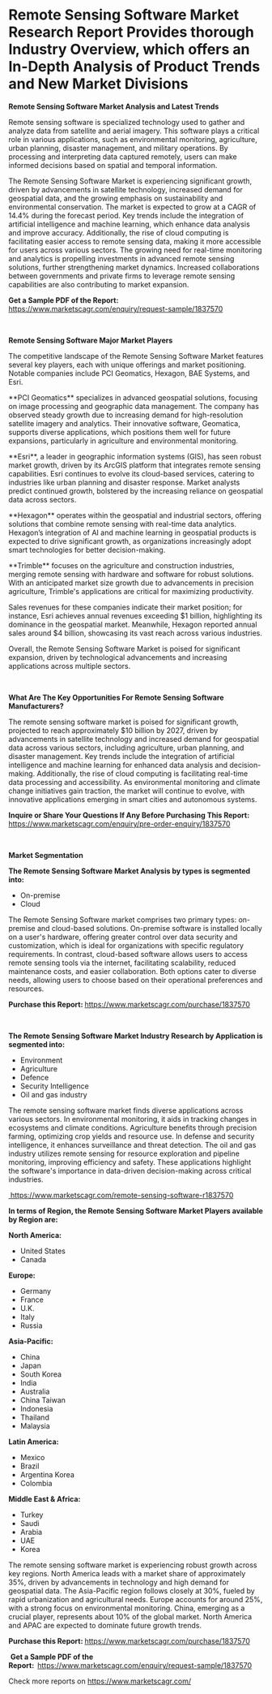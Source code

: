 <p><h1>Remote Sensing Software Market Research Report Provides thorough Industry Overview, which offers an In-Depth Analysis of Product Trends and New Market Divisions</h1></p><p><strong>Remote Sensing Software Market Analysis and Latest Trends</strong></p>
<p><p>Remote sensing software is specialized technology used to gather and analyze data from satellite and aerial imagery. This software plays a critical role in various applications, such as environmental monitoring, agriculture, urban planning, disaster management, and military operations. By processing and interpreting data captured remotely, users can make informed decisions based on spatial and temporal information.</p><p>The Remote Sensing Software Market is experiencing significant growth, driven by advancements in satellite technology, increased demand for geospatial data, and the growing emphasis on sustainability and environmental conservation. The market is expected to grow at a CAGR of 14.4% during the forecast period. Key trends include the integration of artificial intelligence and machine learning, which enhance data analysis and improve accuracy. Additionally, the rise of cloud computing is facilitating easier access to remote sensing data, making it more accessible for users across various sectors. The growing need for real-time monitoring and analytics is propelling investments in advanced remote sensing solutions, further strengthening market dynamics. Increased collaborations between governments and private firms to leverage remote sensing capabilities are also contributing to market expansion.</p></p>
<p><strong>Get a Sample PDF of the Report:&nbsp;</strong> <a href="https://www.marketscagr.com/enquiry/request-sample/1837570?utm_campaign=2115&utm_medium=2&utm_source=Github&utm_content=ia&utm_term=09032025&utm_id=remote-sensing-software">https://www.marketscagr.com/enquiry/request-sample/1837570</a></p>
<p>&nbsp;</p>
<p><strong>Remote Sensing Software Major Market Players</strong></p>
<p><p>The competitive landscape of the Remote Sensing Software Market features several key players, each with unique offerings and market positioning. Notable companies include PCI Geomatics, Hexagon, BAE Systems, and Esri.</p><p>**PCI Geomatics** specializes in advanced geospatial solutions, focusing on image processing and geographic data management. The company has observed steady growth due to increasing demand for high-resolution satellite imagery and analytics. Their innovative software, Geomatica, supports diverse applications, which positions them well for future expansions, particularly in agriculture and environmental monitoring.</p><p>**Esri**, a leader in geographic information systems (GIS), has seen robust market growth, driven by its ArcGIS platform that integrates remote sensing capabilities. Esri continues to evolve its cloud-based services, catering to industries like urban planning and disaster response. Market analysts predict continued growth, bolstered by the increasing reliance on geospatial data across sectors.</p><p>**Hexagon** operates within the geospatial and industrial sectors, offering solutions that combine remote sensing with real-time data analytics. Hexagon’s integration of AI and machine learning in geospatial products is expected to drive significant growth, as organizations increasingly adopt smart technologies for better decision-making.</p><p>**Trimble** focuses on the agriculture and construction industries, merging remote sensing with hardware and software for robust solutions. With an anticipated market size growth due to advancements in precision agriculture, Trimble's applications are critical for maximizing productivity.</p><p>Sales revenues for these companies indicate their market position; for instance, Esri achieves annual revenues exceeding $1 billion, highlighting its dominance in the geospatial market. Meanwhile, Hexagon reported annual sales around $4 billion, showcasing its vast reach across various industries. </p><p>Overall, the Remote Sensing Software Market is poised for significant expansion, driven by technological advancements and increasing applications across multiple sectors.</p></p>
<p>&nbsp;</p>
<p><strong>What Are The Key Opportunities For Remote Sensing Software Manufacturers?</strong></p>
<p><p>The remote sensing software market is poised for significant growth, projected to reach approximately $10 billion by 2027, driven by advancements in satellite technology and increased demand for geospatial data across various sectors, including agriculture, urban planning, and disaster management. Key trends include the integration of artificial intelligence and machine learning for enhanced data analysis and decision-making. Additionally, the rise of cloud computing is facilitating real-time data processing and accessibility. As environmental monitoring and climate change initiatives gain traction, the market will continue to evolve, with innovative applications emerging in smart cities and autonomous systems.</p></p>
<p><strong>Inquire or Share Your Questions If Any Before Purchasing This Report:</strong> <a href="https://www.marketscagr.com/enquiry/pre-order-enquiry/1837570?utm_campaign=2115&utm_medium=2&utm_source=Github&utm_content=ia&utm_term=09032025&utm_id=remote-sensing-software">https://www.marketscagr.com/enquiry/pre-order-enquiry/1837570</a></p>
<p>&nbsp;</p>
<p><strong>Market Segmentation</strong></p>
<p><strong>The Remote Sensing Software Market Analysis by types is segmented into:</strong></p>
<p><ul><li>On-premise</li><li>Cloud</li></ul></p>
<p><p>The Remote Sensing Software market comprises two primary types: on-premise and cloud-based solutions. On-premise software is installed locally on a user's hardware, offering greater control over data security and customization, which is ideal for organizations with specific regulatory requirements. In contrast, cloud-based software allows users to access remote sensing tools via the internet, facilitating scalability, reduced maintenance costs, and easier collaboration. Both options cater to diverse needs, allowing users to choose based on their operational preferences and resources.</p></p>
<p><strong>Purchase this Report:&nbsp;</strong><a href="https://www.marketscagr.com/purchase/1837570?utm_campaign=2115&utm_medium=2&utm_source=Github&utm_content=ia&utm_term=09032025&utm_id=remote-sensing-software">https://www.marketscagr.com/purchase/1837570</a></p>
<p>&nbsp;</p>
<p><strong>The Remote Sensing Software Market Industry Research by Application is segmented into:</strong></p>
<p><ul><li>Environment</li><li>Agriculture</li><li>Defence</li><li>Security Intelligence</li><li>Oil and gas industry</li></ul></p>
<p><p>The remote sensing software market finds diverse applications across various sectors. In environmental monitoring, it aids in tracking changes in ecosystems and climate conditions. Agriculture benefits through precision farming, optimizing crop yields and resource use. In defense and security intelligence, it enhances surveillance and threat detection. The oil and gas industry utilizes remote sensing for resource exploration and pipeline monitoring, improving efficiency and safety. These applications highlight the software's importance in data-driven decision-making across critical industries.</p></p>
<p><a href="https://www.marketscagr.com/remote-sensing-software-r1837570?utm_campaign=2115&utm_medium=2&utm_source=Github&utm_content=ia&utm_term=09032025&utm_id=remote-sensing-software">&nbsp;https://www.marketscagr.com/remote-sensing-software-r1837570</a></p>
<p><strong>In terms of Region, the Remote Sensing Software Market Players available by Region are:</strong></p>
<p>
    <p> <strong> North America: </strong>
        <ul>
            <li>United States</li>
            <li>Canada</li>
        </ul>
        </p> 
    <p> <strong> Europe: </strong>
        <ul>
            <li>Germany</li>
            <li>France</li>
            <li>U.K.</li>
            <li>Italy</li>
            <li>Russia</li>
        </ul>
        </p> 
    <p> <strong> Asia-Pacific: </strong>
        <ul>
            <li>China</li>
            <li>Japan</li>
            <li>South Korea</li>
            <li>India</li>
            <li>Australia</li>
            <li>China Taiwan</li>
            <li>Indonesia</li>
            <li>Thailand</li>
            <li>Malaysia</li>
        </ul>
        </p> 
    <p> <strong> Latin America: </strong>
        <ul>
            <li>Mexico</li>
            <li>Brazil</li>
            <li>Argentina Korea</li>
            <li>Colombia</li>
        </ul>
        </p> 
    <p> <strong> Middle East & Africa: </strong>
        <ul>
            <li>Turkey</li>
            <li>Saudi</li>
            <li>Arabia</li>
            <li>UAE</li>
            <li>Korea</li>
        </ul>
    </p>
    </p>
<p><p>The remote sensing software market is experiencing robust growth across key regions. North America leads with a market share of approximately 35%, driven by advancements in technology and high demand for geospatial data. The Asia-Pacific region follows closely at 30%, fueled by rapid urbanization and agricultural needs. Europe accounts for around 25%, with a strong focus on environmental monitoring. China, emerging as a crucial player, represents about 10% of the global market. North America and APAC are expected to dominate future growth trends.</p></p>
<p><strong>Purchase this Report: </strong><a href="https://www.marketscagr.com/purchase/1837570?utm_campaign=2115&utm_medium=2&utm_source=Github&utm_content=ia&utm_term=09032025&utm_id=remote-sensing-software">https://www.marketscagr.com/purchase/1837570</a></p>
<p>&nbsp;<strong>Get a Sample PDF of the Report:&nbsp;&nbsp;</strong><a href="https://www.marketscagr.com/enquiry/request-sample/1837570?utm_campaign=2115&utm_medium=2&utm_source=Github&utm_content=ia&utm_term=09032025&utm_id=remote-sensing-software">https://www.marketscagr.com/enquiry/request-sample/1837570</a></p>
<p><strong></strong></p>
<p>Check more reports on <a href="https://www.marketscagr.com/?utm_campaign=2115&utm_medium=2&utm_source=Github&utm_content=ia&utm_term=09032025&utm_id=remote-sensing-software">https://www.marketscagr.com/</a></p>